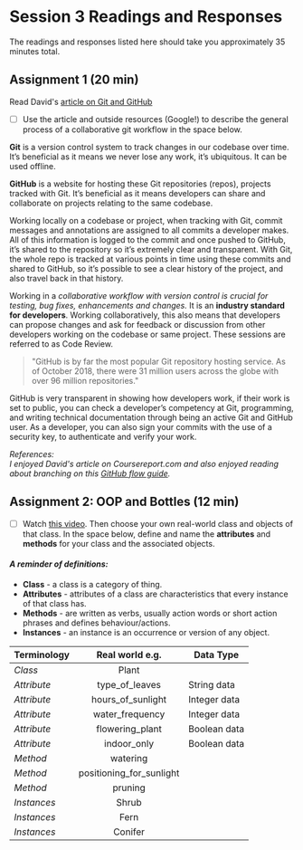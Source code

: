 # Session 3 Readings and Responses

The readings and responses listed here should take you approximately 35 minutes total.


## Assignment 1 (20 min)

Read David's [article on Git and GitHub](https://www.coursereport.com/blog/what-is-github)

- [ ] Use the article and outside resources (Google!) to describe the general process of a collaborative git workflow in the space below. 

**Git** is a version control system to track changes in our codebase over time. It’s beneficial as it means we never lose any work, it’s ubiquitous. It can be used offline.   
  
**GitHub** is a website for hosting these Git repositories (repos), projects tracked with Git. It’s beneficial as it means developers can share and collaborate on projects relating to the same codebase.  
  
Working locally on a codebase or project, when tracking with Git, commit messages and annotations are assigned to all commits a developer makes. All of this information is logged to the commit and once pushed to GitHub, it’s shared to the repository so it’s extremely clear and transparent. With Git, the whole repo is tracked at various points in time using these commits and shared to GitHub, so it’s possible to see a clear history of the project, and also travel back in that history.   
  
Working in a _collaborative workflow with version control is crucial for testing, bug fixes, enhancements and changes._ It is an **industry standard for developers**. Working collaboratively, this also means that developers can propose changes and ask for feedback or discussion from other developers working on the codebase or same project. These sessions are referred to as Code Review.  
  
> "GitHub is by far the most popular Git repository hosting service. As of October 2018, there were 31 million users across the globe with over 96 million repositories."  
  
GitHub is very transparent in showing how developers work, if their work is set to public, you can check a developer’s competency at Git, programming, and writing technical documentation through being an active Git and GitHub user. As a developer, you can also sign your commits with the use of a security key, to authenticate and verify your work.  
  
_References:_  
_I enjoyed David's article on Coursereport.com and also enjoyed reading about branching on this [GitHub flow guide](https://guides.github.com/introduction/flow/)._  

## Assignment 2: OOP and Bottles (12 min)

- [ ] Watch [this video](https://drive.google.com/open?id=1wtlcsYrfk7bO975KxJhTqAfU9une7Pb8). Then choose your own real-world class and objects of that class. In the space below, define and name the **attributes** and **methods** for your class and the associated objects.  

#### _A reminder of definitions:_  
* **Class** - a class is a category of thing.
* **Attributes** - attributes of a class are characteristics that every instance of that class has.
* **Methods** - are written as verbs, usually action words or short action phrases and defines behaviour/actions.  
* **Instances** - an instance is an occurrence or version of any object.

| **Terminology**  | **Real world e.g.**         | **Data Type** |
| ---------------- |:---------------------------:| ------------- |
| _Class_          |   Plant                     |               | 
| _Attribute_      |   type_of_leaves            | String data   |  
| _Attribute_      |   hours_of_sunlight         | Integer data  |  
| _Attribute_      |   water_frequency           | Integer data  | 
| _Attribute_      |   flowering_plant           | Boolean data  |  
| _Attribute_      |   indoor_only               | Boolean data  |  
| _Method_         |   watering                  |               |  
| _Method_         |   positioning_for_sunlight  |               | 
| _Method_         |   pruning                   |               | 
| _Instances_      |   Shrub                     |               | 
| _Instances_      |   Fern                      |               | 
| _Instances_      |   Conifer                   |               | 

